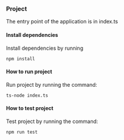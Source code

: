 ### Project

The entry point of the application is in index.ts

#### Install dependencies

Install dependencies by running

```
npm install

```

#### How to run project

Run project by running the command:

```
ts-node index.ts

```

#### How to test project

Test project by running the command:

```
npm run test

```